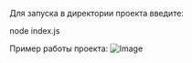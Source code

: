 Для запуска в директории проекта введите:

node index.js

Пример работы проекта:
![Image](https://github.com/user-attachments/assets/a7dcfcdf-9c8b-48f0-ba5f-c092e191b008)
